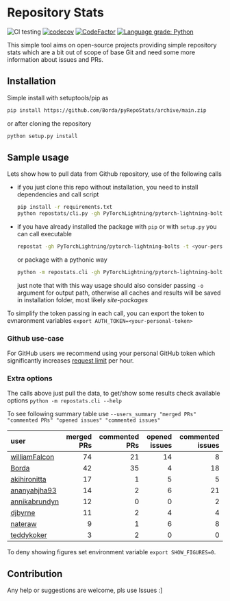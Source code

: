 # Repository Stats

![CI testing](https://github.com/Borda/pyRepoStats/workflows/CI%20testing/badge.svg?event=push)
[![codecov](https://codecov.io/gh/Borda/pyRepoStats/branch/main/graph/badge.svg?token=09H9MDJMXG)](https://codecov.io/gh/Borda/pyRepoStats)
[![CodeFactor](https://www.codefactor.io/repository/github/borda/pyrepostats/badge)](https://www.codefactor.io/repository/github/borda/pyrepostats)
[![Language grade: Python](https://img.shields.io/lgtm/grade/python/g/Borda/pyRepoStats.svg?logo=lgtm&logoWidth=18)](https://lgtm.com/projects/g/Borda/pyRepoStats/context:python)

This simple tool aims on open-source projects providing simple repository stats which are a bit out of scope of base Git and need some more information about issues and PRs.

## Installation

Simple install with setuptools/pip as 
```bash
pip install https://github.com/Borda/pyRepoStats/archive/main.zip
```
or after cloning the repository
```bash
python setup.py install
```

## Sample usage

Lets show how to pull data from Github repository, use of the following calls
* if you just clone this repo without installation, you need to install dependencies and call script
    ```bash
    pip install -r requirements.txt
    python repostats/cli.py -gh PyTorchLightning/pytorch-lightning-bolts
    ```
* if you have already installed the package with `pip` or with `setup.py` you can call executable
    ```bash
    repostat -gh PyTorchLightning/pytorch-lightning-bolts -t <your-personal-token>
    ```
  or package with a pythonic way
    ```bash
    python -m repostats.cli -gh PyTorchLightning/pytorch-lightning-bolts
    ```
  just note that with this way usage should also consider passing `-o` argument for output path, otherwise all caches and results will be saved in installation folder, most likely _site-packages_

To simplify the token passing in each call, you can export the token to evnaronment variables `export AUTH_TOKEN=<your-personal-token>`

### Github use-case

For GitHub users we recommend using your personal GitHub token which significantly increases [request limit](https://developer.github.com/v3/#rate-limiting) per hour.

### Extra options

The calls above just pull the data, to get/show some results check available options `python -m repostats.cli --help`

To see following summary table use `--users_summary "merged PRs" "commented PRs" "opened issues" "commented issues"`

| user                                              |   merged PRs |   commented PRs |   opened issues |   commented issues |
|:--------------------------------------------------|-------------:|----------------:|----------------:|-------------------:|
| [williamFalcon](https://github.com/williamFalcon) |           74 |              21 |              14 |                  8 |
| [Borda](https://github.com/Borda)                 |           42 |              35 |               4 |                 18 |
| [akihironitta](https://github.com/akihironitta)   |           17 |               1 |               5 |                  5 |
| [ananyahjha93](https://github.com/ananyahjha93)   |           14 |               2 |               6 |                 21 |
| [annikabrundyn](https://github.com/annikabrundyn) |           12 |               0 |               0 |                  2 |
| [djbyrne](https://github.com/djbyrne)             |           11 |               2 |               4 |                  4 |
| [nateraw](https://github.com/nateraw)             |            9 |               1 |               6 |                  8 |
| [teddykoker](https://github.com/teddykoker)       |            3 |               2 |               0 |                  0 |


To deny showing figures set environment variable `export SHOW_FIGURES=0`.

## Contribution

Any help or suggestions are welcome, pls use Issues :]
